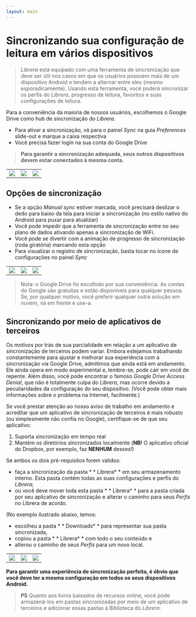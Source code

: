 ```yaml
---
layout: main
---
```


# Sincronizando sua configuração de leitura em vários dispositivos


> _Librera_ está equipado com uma ferramenta de sincronização que deve ser útil nos casos em que os usuários possuem mais de um dispositivo Android e tendem a alternar entre eles (mesmo esporadicamente). Usando esta ferramenta, você poderá sincronizar os perfis do _Librera_, progresso de leitura, favoritos e suas configurações de leitura.

Para a conveniência da maioria de nossos usuários, escolhemos o Google Drive como hub de sincronização do _Librera_.

* Para ativar a sincronização, vá para o painel _Sync_ na guia _Preferences_ slide-out e marque a caixa respectiva
* Você precisa fazer login na sua conta do Google Drive
 
> **Para garantir a sincronização adequada, seus outros dispositivos devem estar conectados à mesma conta.**

||||
|-|-|-|
|![](1.jpg)|![](2.jpg)|![](3.jpg)|

## Opções de sincronização

* Se a opção _Manual sync_ estiver marcada, você precisará deslizar o dedo para baixo da tela para iniciar a sincronização (no estilo nativo do Android para puxar para atualizar)
* Você pode impedir que a ferramenta de sincronização entre no seu plano de dados ativando apenas a sincronização de WiFi.
* Você pode se divertir com a animação de progresso de sincronização (roda giratória) marcando esta opção
* Para visualizar o registro de sincronização, basta tocar no ícone de configurações no painel _Sync_

||||
|-|-|-|
|![](32.jpg)|![](41.jpg)|![](42.jpg)|

> Nota: o Google Drive foi escolhido por sua conveniência. As contas do Google são gratuitas e estão disponíveis para qualquer pessoa. Se, por qualquer motivo, você preferir qualquer outra solução em nuvem, vá em frente e use-a.

## Sincronizando por meio de aplicativos de terceiros

Os motivos por trás de sua parcialidade em relação a um aplicativo de sincronização de terceiros podem variar. Embora estejamos trabalhando constantemente para ajustar e melhorar sua experiência com a sincronização via Google Drive, admitimos que ainda está em andamento. Ele ainda opera em modo experimental e, lembre-se, pode cair em você de repente.
Além disso, você pode encontrar o famoso _Google Drive Access Denial_, que não é totalmente culpa do _Librera_, mas ocorre devido a peculiaridades da configuração do seu dispositivo. (Você pode obter mais informações sobre o problema na Internet, facilmente.)

Se você prestar atenção ao nosso aviso de trabalho em andamento e acreditar que um aplicativo de sincronização de terceiros é mais robusto (ou simplesmente não confia no Google), certifique-se de que seu aplicativo:
1. Suporta sincronização em tempo real
2. Mantém os diretórios sincronizados localmente (**NB!** O aplicativo oficial do Dropbox, por exemplo, faz **NENHUM** desses!)

Se ambos os dois pré-requisitos forem válidos:
* faça a sincronização da pasta * * Librera* *  em seu armazenamento interno. Esta pasta contém todas as suas configurações e perfis do _Librera_;
* ou você deve mover toda esta pasta * * Librera* *  para a pasta criada por seu aplicativo de sincronização e alterar o caminho para seus _Perfis_ no Librera de acordo.

(No exemplo ilustrado abaixo, temos:
* escolheu a pasta * * Downloads* *  para representar sua pasta sincronizada,
* copiou a pasta * * Librera* *  com todo o seu conteúdo e
* alterou o caminho de seus _Perfis_ para um novo local.

||||
|-|-|-|
|![](4.jpg)|![](5.jpg)|![](6.jpg)|

**Para garantir uma experiência de sincronização perfeita, é óbvio que você deve ter a mesma configuração em todos os seus dispositivos Android.**

> **PS** Quanto aos livros baixados de recursos online, você pode armazená-los em pastas sincronizadas por meio de um aplicativo de terceiros e adicionar essas pastas à Biblioteca do _Librera_.



